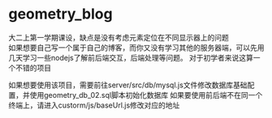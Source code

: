 # geometry_blog
大二上第一学期课设，缺点是没有考虑元素定位在不同显示器上的问题<br>
如果想要自己写一个属于自己的博客，而你又没有学习其他的服务器端，可以先用几天学习一些nodejs了解前后端交互，后端处理等问题。
对于初学者来说这算一个不错的项目

如果想要使用该项目，需要前往server/src/db/mysql.js文件修改数据库基础配置，并使用geometry_db_02.sql脚本初始化数据库
如果要使用前后端不在同一个终端上，请进入custorm/js/baseUrl.js修改对应的地址
